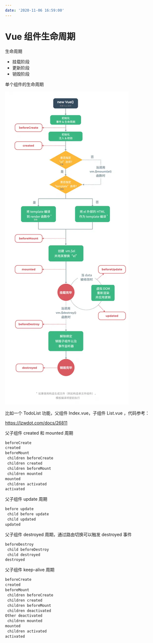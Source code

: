 ```yaml
---
date: '2020-11-06 16:59:00'
---
```


# Vue 组件生命周期

生命周期

- 挂载阶段
- 更新阶段
- 销毁阶段

单个组件的生命周期

![](./images/1719986943.webp)

比如一个 TodoList 功能，父组件 Index.vue，子组件 List.vue ，代码参考：

https://lzwdot.com/docs/26811

父子组件 created 和 mounted 周期

```js
beforeCreate
created
beforeMount
 children beforeCreate
 children created
 children beforeMount
 children mounted
mounted
 children activated
activated
```

父子组件 update 周期

```js
before update
 child before update
 child updated
updated
```

父子组件 destroyed 周期，通过路由切换可以触发 destroyed 事件

```js
beforeDestroy
 child beforeDestroy
 child destroyed
destroyed
```

父子组件 keep-alive 周期

```js
beforeCreate
created
beforeMount
 children beforeCreate
 children created
 children beforeMount
 children deactivated
Other deactivated
 children mounted
mounted
 children activated
activated
```
